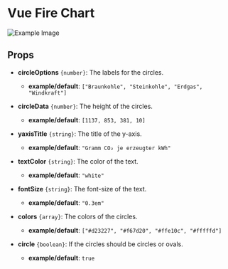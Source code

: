 # Vue Fire Chart

![Example Image](vue-fire-chart/dist/example.png)

## Props

- **circleOptions** `{number}`: The labels for the circles. 
  - **example/default**: `["Braunkohle", "Steinkohle", "Erdgas", "Windkraft"]`
  
- **circleData** `{number}`: The height of the circles. 
  - **example/default**: `[1137, 853, 381, 10]`
  
- **yaxisTitle** `{string}`: The title of the y-axis. 
  - **example/default**: `"Gramm CO₂ je erzeugter kWh"`
  
- **textColor** `{string}`: The color of the text. 
  - **example/default**: `"white"`
  
- **fontSize** `{string}`: The font-size of the text. 
  - **example/default**: `"0.3em"`
  
- **colors** `{array}`: The colors of the circles. 
  - **example/default**: `["#d23227", "#f67d20", "#ffe10c", "#fffffd"]`
  
- **circle** `{boolean}`: If the circles should be circles or ovals. 
  - **example/default**: `true`